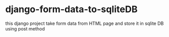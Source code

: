 # django-form-data-to-sqliteDB
this django project take form data from HTML page and store it in sqlite DB using post method
